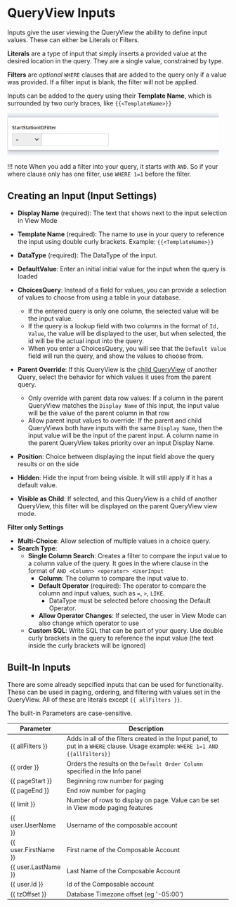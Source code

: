 # QueryView Inputs

Inputs give the user viewing the QueryView the ability to define input values. These can either be Literals or Filters.

**Literals** are a type of input that simply inserts a provided value at the desired location in the query. They are a single value, constrained by type.

**Filters** are *optional* `WHERE` clauses that are added to the query only if a value was provided. If a filter input is blank, the filter will not be applied.

Inputs can be added to the query using their **Template Name**, which is surrounded by two curly braces, like `{{<TemplateName>}}`

![QueryView Input Field](img/InputFilter.png)

!!! note
    When you add a filter into your query, it starts with `AND`. So if your where clause only has one filter, use `WHERE 1=1` before the filter.

## Creating an Input (Input Settings)

- **Display Name** (required): The text that shows next to the input selection in View Mode
- **Template Name**  (required): The name to use in your query to reference the input using double curly brackets. Example: `{{<TemplateName>}}`
- **DataType** (required): The DataType of the input.
- **DefaultValue**: Enter an initial initial value for the input when the query is loaded
- **ChoicesQuery**: Instead of a field for values, you can provide a selection of values to choose from using a table in your database. 
  - If the entered query is only one column, the selected value will be the input value.
  - If the query is a lookup field with two columns in the format of `Id, Value`, the value will be displayed to the user, but when selected, the id will be the actual input into the query.
  - When you enter a ChoicesQuery, you will see that the `Default Value` field will run the query, and show the values to choose from.
- **Parent Override**: If this QueryView is the [child QueryView](./ChildrenQueries.md) of another Query, select the behavior for which values it uses from the parent query.
  - Only override with parent data row values: If a column in the parent QueryView matches the `Display Name` of this input, the input value will be the value of the parent column in that row
  - Allow parent input values to override: If the parent and child QueryViews both have inputs with the same `Display Name`, then the input value will be the input of the parent input. A column name in the parent QueryView takes priority over an input Display Name.

- **Position**: Choice between displaying the input field above the query results or on the side
- **Hidden**: Hide the input from being visible. It will still apply if it has a default value.
- **Visible as Child**: If selected, and this QueryView is a child of another QueryView, this filter will be displayed on the parent QueryView view mode.

**Filter only Settings**

- **Multi-Choice**: Allow selection of multiple values in a choice query.
- **Search Type**:
  - **Single Column Search**: Creates a filter to compare the input value to a column value of the query. It goes in the where clause in the format of `AND <Column> <operator> <UserInput`
    - **Column**: The column to compare the input value to.
    - **Default Operator** (required): The operator to compare the column and input values, such as `=`, `>`, `LIKE`.
      - DataType must be selected before choosing the Default Operator.
    - **Allow Operator Changes**: If selected, the user in View Mode can also change which operator to use
  - **Custom SQL**: Write SQL that can be part of your query. Use double curly brackets in the query to reference the input value (the text inside the curly brackets will be ignored)

## Built-In Inputs

There are some already sepcified inputs that can be used for functionality. These can be used in paging, ordering, and filtering with values set in the QueryView. All of these are literals except `{{ allFilters }}`.

The built-in Parameters are case-sensitive.

| Parameter            | Description                                                  |
| -------------------- | ------------------------------------------------------------ |
| {{ allFilters }}     | Adds  in all of the filters created in the Input panel, to put in a `WHERE` clause. Usage example: `WHERE 1=1 AND {{allFilters}}` |
| {{ order }}          | Orders the results on the `Default Order Column` specified in the Info panel |
| {{ pageStart }}      | Beginning row number for paging                              |
| {{ pageEnd }}        | End row number for paging                                    |
| {{ limit }}          | Number of rows to display on page. Value can be set in View mode paging features |
| {{ user.UserName }}  | Username of the composable account                           |
| {{ user.FirstName }} | First name of the Composable Account                         |
| {{ user.LastName }}  | Last Name of the Composable Account                          |
| {{ user.Id }}        | Id of the Composable account                                 |
| {{ tzOffset }}       | Database Timezone offset (eg '-05:00')                       |

